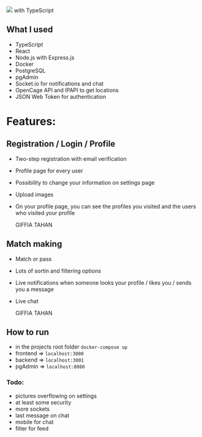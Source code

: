 <img src='https://github.com/reijjo/Matcha2.0/assets/95418273/06bbba41-e347-4058-b01a-9566e11dbb18' />
with TypeScript

## What I used
* TypeScript
* React
* Node.js with Express.js
* Docker
* PostgreSQL
* pgAdmin
* Socket.io for notifications and chat
* OpenCage API and IPAPI to get locations
* JSON Web Token for authentication

# Features:
## Registration / Login / Profile
* Two-step registration with email verification
* Profile page for every user
* Possibility to change your information on settings page
* Upload images
* On your profile page, you can see the profiles you visited and the users who visited your profile

  GIFFIA TAHAN

## Match making
* Match or pass
* Lots of sortin and filtering options
* Live notifications when someone looks your profile / likes you / sends you a message
* Live chat

  GIFFIA TAHAN

## How to run
* in the projects root folder ```docker-compose up```
* frontend => ```localhost:3000```
* backend => ```localhost:3001```
* pgAdmin => ```localhost:8080```

### Todo:
* pictures overflowing on settings
* at least some security
* more sockets
* last message on chat
* mobile for chat
* filter for feed
